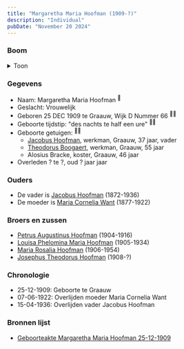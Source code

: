 ```yaml
---
title: "Margaretha Maria Hoofman (1909-?)"
description: "Individual"
pubDate: "November 20 2024"
---
```


### Boom
<details><summary>Toon</summary>

![test](https://www.plantuml.com/plantuml/svg/ZP9BRy8m3CVl-HGM77P2WdQCXn3FjMEJcD0UcdP2RciW8arGaWeXrE--G7bfXusRPV_j_Fnt-iQYjbagc5bnkKQDAKGOhnPQPJ8PAQ4qM8tIk199ovOy8OYvZWKLCQLhkuMKqeYqALB6aYPbjsjYLrDZWSR0ZW70KEc4zCUInoj9ndGwANBPxOBFSiRkO7fuoh2Ye_I2iOeo0sEbvYdA4g21vsgrsl00oe4VriEX6xkRSn993frsXD5s5Ybh1RMxq8JtO0grfbC_QSHiSwKqgqo86Sfa5cjbJAGSZMkfrM4mVODQotyuzUGdc0bgZZ1IMf9mmHTAUmBoQlSEA1m6Vk3_0UHG6ZUZDE3byzMHU1wCCs7i1QJJtb2ISBaux3WPV3jLrJ-mX8KvPS4NIxib8TJ6yUJiQ5gbSbIm8_Gb4PuLXrABNQszS5UnIuJ2WL_7S5eud_5_3xmwF0QZFN7hPYjwqDj_Zpx9n7tN7m00)
</details>

### Gegevens
- Naam: Margaretha Maria Hoofman <sup><a href="../s00366/" style="text-decoration:none" title="Geboorteakte Margaretha Maria Hoofman 25-12-1909">:link:</a></sup>
- Geslacht: Vrouwelijk
- Geboren 25 DEC 1909 te Graauw, Wijk D Nummer 66 <sup><a href="../s00366/" style="text-decoration:none" title="Geboorteakte Margaretha Maria Hoofman 25-12-1909">:link:</a><a href="../s00366/" style="text-decoration:none" title="Geboorteakte Margaretha Maria Hoofman 25-12-1909">:link:</a></sup>
- Geboorte tijdstip: "des nachts te half een ure" <sup><a href="../s00366/" style="text-decoration:none" title="Geboorteakte Margaretha Maria Hoofman 25-12-1909">:link:</a><a href="../s00366/" style="text-decoration:none" title="Geboorteakte Margaretha Maria Hoofman 25-12-1909">:link:</a></sup>
- Geboorte getuigen: <sup><a href="../s00366/" style="text-decoration:none" title="Geboorteakte Margaretha Maria Hoofman 25-12-1909">:link:</a><a href="../s00366/" style="text-decoration:none" title="Geboorteakte Margaretha Maria Hoofman 25-12-1909">:link:</a></sup>
  - [Jacobus Hoofman](../i00072/), werkman, Graauw, 37 jaar, vader
  - [Theodorus Boogaert](../i00186/), werkman, Graauw, 55 jaar
  - Alosius Bracke, koster, Graauw, 46 jaar
- Overleden ? te ?, oud ? jaar jaar 

### Ouders
- De vader is [Jacobus Hoofman](../i00072/) (1872-1936)
- De moeder is [Maria Cornelia Want](../i00214/) (1877-1922)

### Broers en zussen
- [Petrus Augustinus Hoofman](../i00215/) (1904-1916)
- [Louisa Phelomina Maria Hoofman](../i00216/) (1905-1934)
- [Maria Rosalia Hoofman](../i00217/) (1906-1954)
- [Josephus Theodorus Hoofman](../i00218/) (1908-?)

### Chronologie
- 25-12-1909: Geboorte te Graauw
- 07-06-1922: Overlijden moeder Maria Cornelia Want
- 15-04-1936: Overlijden vader Jacobus Hoofman

### Bronnen lijst
- [Geboorteakte Margaretha Maria Hoofman 25-12-1909](../s00366/)